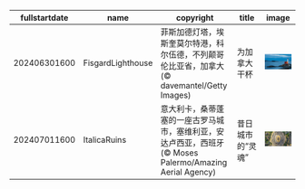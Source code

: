 |fullstartdate|name|copyright|title|image|
|--|--|--|--|--|
202406301600|FisgardLighthouse|菲斯加德灯塔，埃斯奎莫尔特港，科尔伍德，不列颠哥伦比亚省，加拿大 (© davemantel/Getty Images)|为加拿大干杯|![](/zh-CN/2024/07/202406301600FisgardLighthouse.jpg)|
202407011600|ItalicaRuins|意大利卡，桑蒂蓬塞的一座古罗马城市，塞维利亚，安达卢西亚，西班牙 (© Moses Palermo/Amazing Aerial Agency)|昔日城市的“灵魂”|![](/zh-CN/2024/07/202407011600ItalicaRuins.jpg)|

